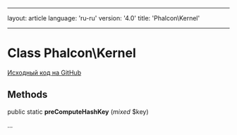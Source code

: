 * * *

layout: article language: 'ru-ru' version: '4.0' title: 'Phalcon\Kernel'

* * *

# Class **Phalcon\Kernel**

<a href="https://github.com/phalcon/cphalcon/tree/v4.0.0/phalcon/kernel.zep" class="btn btn-default btn-sm">Исходный код на GitHub</a>

## Methods

public static **preComputeHashKey** (*mixed* $key)

...